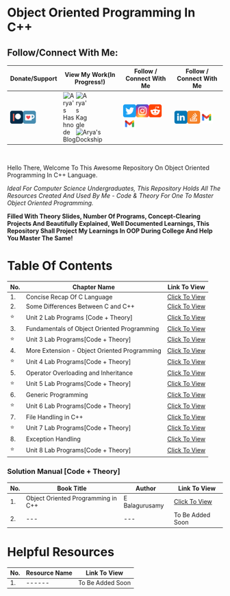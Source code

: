 # Object Oriented Programming In C++

## Follow/Connect With Me:
	
|Donate/Support|View My Work(In Progress!)|Follow / Connect With Me|Follow / Connect With Me|
|-----|-----|-----|-----|
|<a href="https://www.patreon.com/bePatron?u=45451225"><img align="left" alt="Arya Shah - Patreon" width="30px" src="https://github.com/edent/SuperTinyIcons/blob/master/images/svg/patreon.svg" /></a><a href="https://ko-fi.com/aryashah"><img align="left" alt="Arya Shah - Ko-Fi" width="30px" src="https://github.com/edent/SuperTinyIcons/blob/master/images/svg/ko-fi.svg" /></a>|<a href="https://aryashah.hashnode.dev"><img align="left" alt="Arya's Hashnode Blog" width="30px" src="https://github.com/aryashah2k/aryashah2k/blob/main/assets/hashnode.svg" /></a><a href="https://www.kaggle.com/aryashah2k"><img align="left" alt="Arya's Kaggle" width="30px" src="https://github.com/aryashah2k/aryashah2k/blob/main/assets/kaggle-icon.svg" /></a><a href="https://dockship.io/author/aryash-095"><img align="left" alt="Arya's Dockship" width="80px" src="https://github.com/aryashah2k/aryashah2k/blob/main/assets/dockship-logo.png" /></a>|<a href="https://twitter.com/aryashah2k"><img align="left" alt="Arya Shah - Twitter" width="30px" src="https://github.com/edent/SuperTinyIcons/blob/master/images/svg/twitter.svg" /></a><a href="https://www.instagram.com/arya_shah_00/"><img align="left" alt="Arya's Instagram" width="30px" src="https://github.com/edent/SuperTinyIcons/blob/master/images/svg/instagram.svg" /></a><a href="https://www.reddit.com/user/aryashah2k/"><img align="left" alt="Arya's Reddit" width="30px" src="https://github.com/edent/SuperTinyIcons/blob/master/images/svg/reddit.svg" /></a><a href="mailto:aryashah2k@gmail.com"><img align="left" alt="Arya's Person Email" width="30px" src="https://github.com/edent/SuperTinyIcons/blob/master/images/svg/gmail.svg" /></a>|<a href="https://www.linkedin.com/in/arya--shah/"><img align="left" alt="Arya's LinkedIn" width="30px" src="https://github.com/edent/SuperTinyIcons/blob/master/images/svg/linkedin.svg" /></a><a href="https://stackoverflow.com/users/13949231/aryashah2k"><img align="left" alt="Arya's Stackoverlfow" width="30px" src="https://github.com/edent/SuperTinyIcons/blob/master/images/svg/stackoverflow.svg"/></a><a href="mailto:arya.shah82@nmims.edu.in"><img align="left" alt="Arya's Institute Email" width="30px" src="https://github.com/edent/SuperTinyIcons/blob/master/images/svg/gmail.svg" /></a>|
<br>

Hello There, Welcome To This Awesome Repository On Object Oriented Programming In C++ Language. 

*Ideal For Computer Science Undergraduates, This Repository Holds All The Resources Created And Used By Me - Code & Theory For One To Master Object Oriented Programming.*

**Filled With Theory Slides, Number Of Programs, Concept-Clearing Projects And Beautifully Explained, Well Documented Learnings, This Repository Shall Project My Learnings In OOP During College And Help You Master The Same!**

# Table Of Contents

|No.|Chapter Name|Link To View|
|--|-----|------|
|1.|Concise Recap Of C Language|<a href="https://github.com/aryashah2k/OOP-In-CPlusPlus/tree/main/1.%20Concise%20Recap%20Of%20C%20Language">Click To View</a>|
|2.|Some Differences Between C and C++|<a href="https://github.com/aryashah2k/OOP-In-CPlusPlus/tree/main/2.%20Some%20Differences%20Between%20C%20and%20C%2B%2B">Click To View</a>|
|⭐|Unit 2 Lab Programs [Code + Theory]|<a href="https://github.com/aryashah2k/OOP-In-CPlusPlus/tree/main/2.%20Some%20Differences%20Between%20C%20and%20C%2B%2B/Lab%202%20Programs%20%5BCode%20Plus%20Theory%5D">Click To View</a>|
|3.|Fundamentals of Object Oriented Programming|<a href="https://github.com/aryashah2k/OOP-In-CPlusPlus/tree/main/3.%20Fundamentals%20of%20Object%20Oriented%20Programming">Click To View</a>|
|⭐|Unit 3 Lab Programs[Code + Theory]|<a href="https://github.com/aryashah2k/OOP-In-CPlusPlus/tree/main/3.%20Fundamentals%20of%20Object%20Oriented%20Programming/Lab%203%20Programs%20%5BCode%20Plus%20Theory%5D">Click To View</a>|
|4.|More Extension - Object Oriented Programming|<a href="https://github.com/aryashah2k/OOP-In-CPlusPlus/tree/main/4.%20More%20Extension%20-%20Object%20Oriented%20Programming">Click To View</a>|
|⭐|Unit 4 Lab Programs[Code + Theory]|<a href="https://github.com/aryashah2k/OOP-In-CPlusPlus/tree/main/4.%20More%20Extension%20-%20Object%20Oriented%20Programming/Lab%204%20Programs%20%5BCode%20Plus%20Theory%5D">Click To View</a>|
|5.|Operator Overloading and Inheritance|<a href="https://github.com/aryashah2k/OOP-In-CPlusPlus/tree/main/5.%20Operator%20Overloading%20and%20Inheritance">Click To View</a>|
|⭐|Unit 5 Lab Programs[Code + Theory]|<a href="https://github.com/aryashah2k/OOP-In-CPlusPlus/tree/main/5.%20Operator%20Overloading%20and%20Inheritance/Lab%205%20Programs%20%5BCode%20Plus%20Theory%5D">Click To View</a>|
|6.|Generic Programming|<a href="https://github.com/aryashah2k/OOP-In-CPlusPlus/tree/main/6.%20Generic%20Programming">Click To View</a>|
|⭐|Unit 6 Lab Programs[Code + Theory]|<a href="https://github.com/aryashah2k/OOP-In-CPlusPlus/tree/main/6.%20Generic%20Programming/Lab%206%20Programs%20%5BCode%20Plus%20Theory%5D">Click To View</a>|
|7.|File Handling in C++|<a href="https://github.com/aryashah2k/OOP-In-CPlusPlus/tree/main/7.%20File%20Handling%20in%20C%2B%2B">Click To View</a>|
|⭐|Unit 7 Lab Programs[Code + Theory]|<a href="https://github.com/aryashah2k/OOP-In-CPlusPlus/tree/main/7.%20File%20Handling%20in%20C%2B%2B">Click To View</a>|
|8.|Exception Handling|<a href="https://github.com/aryashah2k/OOP-In-CPlusPlus/tree/main/8.%20Exception%20Handling">Click To View</a>|
|⭐|Unit 8 Lab Programs[Code + Theory]|<a href="https://github.com/aryashah2k/OOP-In-CPlusPlus/tree/main/8.%20Exception%20Handling/Lab%208%20Programs%20%5BCode%20Plus%20Theory%5D">Click To View</a>|


### Solution Manual [Code + Theory]

|No.|Book Title|Author|Link To View|
|--|-----|------|----|
|1.|Object Oriented Programming in C++|E Balagurusamy|<a href="https://github.com/aryashah2k/OOP-In-CPlusPlus/tree/main/Solution%20Manual%20-%20OOP%20in%20C%2B%2B%20by%20E%20Balaguruswamy">Click To View</a>|
|2.|---|---|To Be Added Soon|

# Helpful Resources

|No.|Resource Name|Link To View|
|--|-----|------|
|1.|------|To Be Added Soon|

